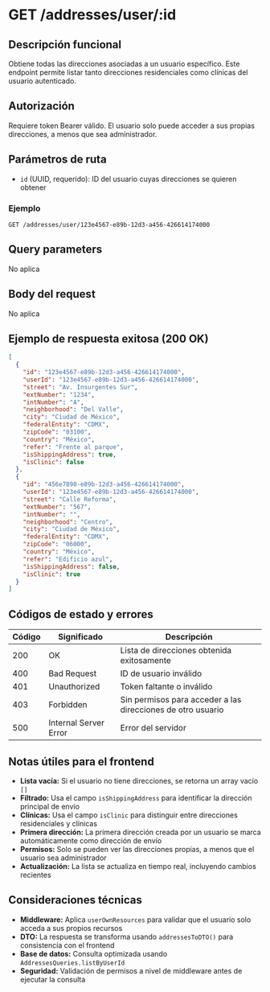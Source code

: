# GET /addresses/user/:id

## Descripción funcional

Obtiene todas las direcciones asociadas a un usuario específico. Este endpoint permite listar tanto direcciones residenciales como clínicas del usuario autenticado.

## Autorización

Requiere token Bearer válido. El usuario solo puede acceder a sus propias direcciones, a menos que sea administrador.

## Parámetros de ruta

- `id` (UUID, requerido): ID del usuario cuyas direcciones se quieren obtener

### Ejemplo
```
GET /addresses/user/123e4567-e89b-12d3-a456-426614174000
```

## Query parameters

No aplica

## Body del request

No aplica

## Ejemplo de respuesta exitosa (200 OK)

```json
[
  {
    "id": "123e4567-e89b-12d3-a456-426614174000",
    "userId": "123e4567-e89b-12d3-a456-426614174000",
    "street": "Av. Insurgentes Sur",
    "extNumber": "1234",
    "intNumber": "A",
    "neighborhood": "Del Valle",
    "city": "Ciudad de México",
    "federalEntity": "CDMX",
    "zipCode": "03100",
    "country": "México",
    "refer": "Frente al parque",
    "isShippingAddress": true,
    "isClinic": false
  },
  {
    "id": "456e7890-e89b-12d3-a456-426614174000",
    "userId": "123e4567-e89b-12d3-a456-426614174000",
    "street": "Calle Reforma",
    "extNumber": "567",
    "intNumber": "",
    "neighborhood": "Centro",
    "city": "Ciudad de México",
    "federalEntity": "CDMX",
    "zipCode": "06000",
    "country": "México",
    "refer": "Edificio azul",
    "isShippingAddress": false,
    "isClinic": true
  }
]
```

## Códigos de estado y errores

| Código | Significado | Descripción |
|--------|-------------|-------------|
| 200 | OK | Lista de direcciones obtenida exitosamente |
| 400 | Bad Request | ID de usuario inválido |
| 401 | Unauthorized | Token faltante o inválido |
| 403 | Forbidden | Sin permisos para acceder a las direcciones de otro usuario |
| 500 | Internal Server Error | Error del servidor |

## Notas útiles para el frontend

- **Lista vacía:** Si el usuario no tiene direcciones, se retorna un array vacío `[]`
- **Filtrado:** Usa el campo `isShippingAddress` para identificar la dirección principal de envío
- **Clínicas:** Usa el campo `isClinic` para distinguir entre direcciones residenciales y clínicas
- **Primera dirección:** La primera dirección creada por un usuario se marca automáticamente como dirección de envío
- **Permisos:** Solo se pueden ver las direcciones propias, a menos que el usuario sea administrador
- **Actualización:** La lista se actualiza en tiempo real, incluyendo cambios recientes

## Consideraciones técnicas

- **Middleware:** Aplica `userOwnResources` para validar que el usuario solo acceda a sus propios recursos
- **DTO:** La respuesta se transforma usando `addressesToDTO()` para consistencia con el frontend
- **Base de datos:** Consulta optimizada usando `AddressesQueries.listByUserId`
- **Seguridad:** Validación de permisos a nivel de middleware antes de ejecutar la consulta
